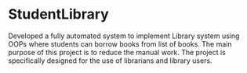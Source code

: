 # StudentLibrary
Developed a fully automated system to implement Library system using OOPs where students can borrow books from list of books. The main purpose of this project is to reduce the manual work. The project is specifically designed for the use of librarians and library users.
